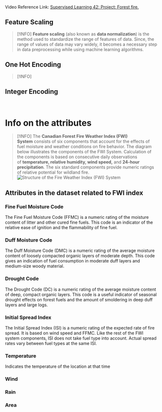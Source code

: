 Video Reference Link: [Supervised Learning 42: Project: Forest fire.](https://youtu.be/UpuF8YtwQys)
## Feature Scaling

> [!INFO]
>  **Feature scaling** (also known as **data normalization**) is the method used to standardize the range of features of data. Since, the range of values of data may vary widely, it becomes a necessary step in data preprocessing while using machine learning algorithms.

## One Hot Encoding
> [!INFO]

## Integer Encoding
<div style="page-break-after: always; visibility: hidden"> \pagebreak </div>

# Info on the attributes
> [!INFO]
> The **Canadian Forest Fire Weather Index (FWI) System** consists of six components that account for the effects of fuel moisture and weather conditions on fire behavior. The diagram below illustrates the components of the FWI System. Calculation of the components is based on consecutive daily observations of **temperature, relative humidity, wind speed,** and **24-hour precipitation**. The six standard components provide numeric ratings of relative potential for wildland fire. ![Structure of the Fire Weather Index (FWI) System](https://cwfis.cfs.nrcan.gc.ca/images/fwi_structure.gif)


## Attributes in the dataset related to FWI index
### Fine Fuel Moisture Code

The Fine Fuel Moisture Code (FFMC) is a numeric rating of the moisture content of litter and other cured fine fuels. This code is an indicator of the relative ease of ignition and the flammability of fine fuel.

### Duff Moisture Code

The Duff Moisture Code (DMC) is a numeric rating of the average moisture content of loosely compacted organic layers of moderate depth. This code gives an indication of fuel consumption in moderate duff layers and medium-size woody material.

### Drought Code

The Drought Code (DC) is a numeric rating of the average moisture content of deep, compact organic layers. This code is a useful indicator of seasonal drought effects on forest fuels and the amount of smoldering in deep duff layers and large logs.

### Initial Spread Index

The Initial Spread Index (ISI) is a numeric rating of the expected rate of fire spread. It is based on wind speed and FFMC. Like the rest of the FWI system components, ISI does not take fuel type into account. Actual spread rates vary between fuel types at the same ISI.

### Temperature
Indicates the temperature of the location at that time 

### Wind 


### Rain


### Area

